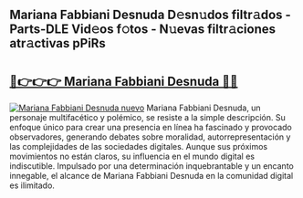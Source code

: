 ## Mariana Fabbiani Desnuda D𝚎sn𝚞dos filtr𝚊dos - Parts-DLE Vid𝚎os f𝚘tos - N𝚞evas filtr𝚊ciones atr𝚊ctivas pPiRs

# <h2><a href="http://mbaouur.tromn.icu/?c=Mariana+Fabbiani+Desnuda">🔗👉👉👉 Mariana Fabbiani Desnuda 🔗🔗</a></h2>

[![Mariana Fabbiani Desnuda nuevo](https://i.imgur.com/pEAQMta.gif)](http://mbaouur.tromn.icu/?c=Mariana+Fabbiani+Desnuda)
Mariana Fabbiani Desnuda, un personaje multifacético y polémico, se resiste a la simple descripción. Su enfoque único para crear una presencia en línea ha fascinado y provocado observadores, generando debates sobre moralidad, autorrepresentación y las complejidades de las sociedades digitales. Aunque sus próximos movimientos no están claros, su influencia en el mundo digital es indiscutible. Impulsado por una determinación inquebrantable y un encanto innegable, el alcance de Mariana Fabbiani Desnuda en la comunidad digital es ilimitado.
